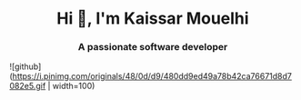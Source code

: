 
<h1 align="center">Hi 👋, I'm Kaissar Mouelhi</h1>
<h3 align="center">A passionate software developer</h3>

![github](https://i.pinimg.com/originals/48/0d/d9/480dd9ed49a78b42ca76671d8d7082e5.gif | width=100)
